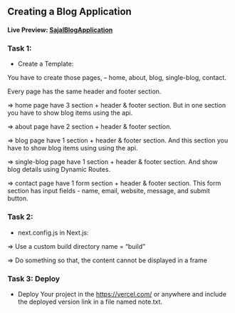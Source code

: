 ## Creating a Blog Application

#### Live Preview: [SajalBlogApplication](https://sajal-next-blog-application.vercel.app/)

### Task 1:

- Create a Template:


You have to create those pages, – home, about, blog, single-blog, contact.

Every page has the same header and footer section.

=> home page have 3 section + header & footer section. But in one section you have to show blog items using the api. 


=> about page have 2 section + header & footer section.


=> blog page have 1 section + header & footer section. And this section you have to show blog items using using the api.


=> single-blog page have 1 section + header & footer section. And show blog details using Dynamic Routes. 


=> contact page have 1 form section + header & footer section. This form section has input fields - name, email, website, message, and submit button.

### Task 2:
- next.config.js in Next.js:
 
=> Use a custom build directory name  = “build”


=> Do something so that, the content cannot be displayed in a frame

 

### Task 3: Deploy

- Deploy Your project in the https://vercel.com/ or anywhere and include the deployed version link in a file named note.txt.
